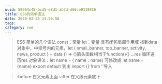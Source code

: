 ```yaml
---
uuid: 58664c45-bcd5-e8d1-ab2d-d66ce0118816
title: ES6的简单语法
date: 2020-03-25 14:59:58
tags: 
category: vue
---
```


> ES6 简单的几个语法 const：常量   let：变量  具有闭包局部作用域
> 找到data对象中，中括号内的元素，let { small_banner, top_banner, activity, news, product } = data
> () => {}箭头函数相当于function(){}
> ...res   循环遍历res
> 对象语法：let name = { name：name} 可修改成 let name = {name}
> export default  到出 
> import {} from ''导入

> :before  在父元素上面   :after   在父级元素底下